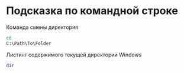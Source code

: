 # Подсказка по командной строке

Команда смены директория

```sh
cd
C:\Path\To\Folder
```

Листинг содержимого текущей директории
Windows
```sh
dir
```
